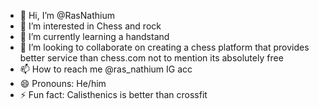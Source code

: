 - 👋 Hi, I’m @RasNathium
- 👀 I’m interested in Chess and rock 
- 🌱 I’m currently learning a handstand 
- 💞️ I’m looking to collaborate on creating a chess platform that provides better service than chess.com not to mention its absolutely free
- 📫 How to reach me @ras_nathium IG acc
- 😄 Pronouns: He/him
- ⚡ Fun fact: Calisthenics is better than crossfit

<!---
RasNathium/RasNathium is a ✨ special ✨ repository because its `README.md` (this file) appears on your GitHub profile.
You can click the Preview link to take a look at your changes.
--->
